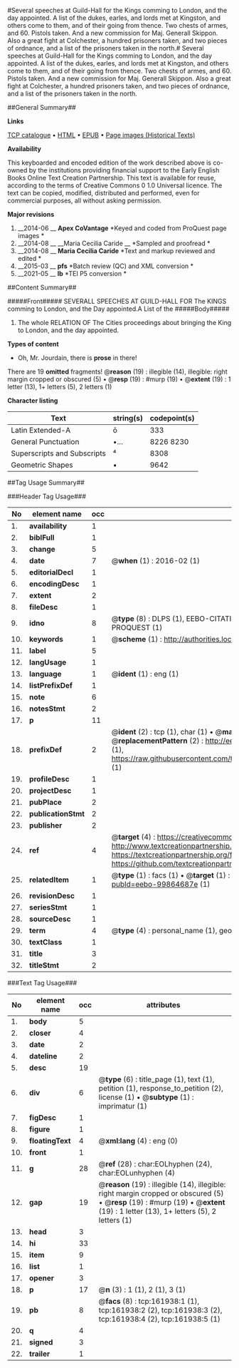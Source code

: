 #Several speeches at Guild-Hall for the Kings comming to London, and the day appointed. A list of the dukes, earles, and lords met at Kingston, and others come to them, and of their going from thence. Two chests of armes, and 60. Pistols taken. And a new commission for Maj. Generall Skippon. Also a great fight at Colchester, a hundred prisoners taken, and two pieces of ordnance, and a list of the prisoners taken in the north.#
Several speeches at Guild-Hall for the Kings comming to London, and the day appointed. A list of the dukes, earles, and lords met at Kingston, and others come to them, and of their going from thence. Two chests of armes, and 60. Pistols taken. And a new commission for Maj. Generall Skippon. Also a great fight at Colchester, a hundred prisoners taken, and two pieces of ordnance, and a list of the prisoners taken in the north.

##General Summary##

**Links**

[TCP catalogue](http://www.ota.ox.ac.uk/tcp/)  • 
[HTML](http://tei.it.ox.ac.uk/tcp/Texts-HTML/free/A93/A93005.html)  • 
[EPUB](http://tei.it.ox.ac.uk/tcp/Texts-EPUB/free/A93/A93005.epub) • 
[Page images (Historical Texts)](https://historicaltexts.jisc.ac.uk/eebo-99864687e)

**Availability**

This keyboarded and encoded edition of the work described above is co-owned by the
    institutions providing financial support to the Early English Books Online Text Creation
    Partnership. This text is available for reuse, according to the terms of  Creative Commons 0 1.0 Universal
    licence. The text can be copied, modified, distributed and performed, even for commercial
    purposes, all without asking permission.

**Major revisions**

1. __2014-06 __ __Apex CoVantage__ *Keyed and coded from ProQuest page images *
1. __2014-08 __ __Maria Cecilia Caride __ *Sampled and proofread *
1. __2014-08 __ __Maria Cecilia Caride__ *Text and markup reviewed and edited *
1. __2015-03 __ __pfs__ *Batch review (QC) and XML conversion *
1. __2021-05 __ __lb__ *TEI P5 conversion *

##Content Summary##

#####Front#####
SEVERALL SPEECHES AT GUILD-HALL FOR The KINGS comming to London, and the Day appointed.A List of the
#####Body#####

1. The whole RELATION OF The Cities proceedings about bringing the King to London, and the day appointed.

**Types of content**

  * Oh, Mr. Jourdain, there is **prose** in there!

There are 19 **omitted** fragments! 
 @__reason__ (19) : illegible (14), illegible: right margin cropped or obscured (5)  •  @__resp__ (19) : #murp (19)  •  @__extent__ (19) : 1 letter (13), 1+ letters (5), 2 letters (1)

**Character listing**


|Text|string(s)|codepoint(s)|
|---|---|---|
|Latin Extended-A|ō|333|
|General Punctuation|•…|8226 8230|
|Superscripts             and Subscripts|⁴|8308|
|Geometric Shapes|▪|9642|

##Tag Usage Summary##

###Header Tag Usage###

|No|element name|occ|attributes|
|---|---|---|---|
|1.|__availability__|1||
|2.|__biblFull__|1||
|3.|__change__|5||
|4.|__date__|7| @__when__ (1) : 2016-02 (1)|
|5.|__editorialDecl__|1||
|6.|__encodingDesc__|1||
|7.|__extent__|2||
|8.|__fileDesc__|1||
|9.|__idno__|8| @__type__ (8) : DLPS (1), EEBO-CITATION (1), VID (1), EEBO-PROQUEST (1), STC (3), PROQUEST (1)|
|10.|__keywords__|1| @__scheme__ (1) : http://authorities.loc.gov/ (1)|
|11.|__label__|5||
|12.|__langUsage__|1||
|13.|__language__|1| @__ident__ (1) : eng (1)|
|14.|__listPrefixDef__|1||
|15.|__note__|6||
|16.|__notesStmt__|2||
|17.|__p__|11||
|18.|__prefixDef__|2| @__ident__ (2) : tcp (1), char (1)  •  @__matchPattern__ (2) : ([0-9\-]+):([0-9IVX]+) (1), (.+) (1)  •  @__replacementPattern__ (2) : http://eebo.chadwyck.com/downloadtiff?vid=$1&page=$2 (1), https://raw.githubusercontent.com/textcreationpartnership/Texts/master/tcpchars.xml#$1 (1)|
|19.|__profileDesc__|1||
|20.|__projectDesc__|1||
|21.|__pubPlace__|2||
|22.|__publicationStmt__|2||
|23.|__publisher__|2||
|24.|__ref__|4| @__target__ (4) : https://creativecommons.org/publicdomain/zero/1.0/ (1), http://www.textcreationpartnership.org/docs/. (1), https://textcreationpartnership.org/faq/#faq05 (1), https://github.com/textcreationpartnership (1)|
|25.|__relatedItem__|1| @__type__ (1) : facs (1)  •  @__target__ (1) : https://data.historicaltexts.jisc.ac.uk/view?pubId=eebo-99864687e (1)|
|26.|__revisionDesc__|1||
|27.|__seriesStmt__|1||
|28.|__sourceDesc__|1||
|29.|__term__|4| @__type__ (4) : personal_name (1), geographic_name (3)|
|30.|__textClass__|1||
|31.|__title__|3||
|32.|__titleStmt__|2||


###Text Tag Usage###

|No|element name|occ|attributes|
|---|---|---|---|
|1.|__body__|5||
|2.|__closer__|4||
|3.|__date__|2||
|4.|__dateline__|2||
|5.|__desc__|19||
|6.|__div__|6| @__type__ (6) : title_page (1), text (1), petition (1), response_to_petition (2), license (1)  •  @__subtype__ (1) : imprimatur (1)|
|7.|__figDesc__|1||
|8.|__figure__|1||
|9.|__floatingText__|4| @__xml:lang__ (4) : eng (0)|
|10.|__front__|1||
|11.|__g__|28| @__ref__ (28) : char:EOLhyphen (24), char:EOLunhyphen (4)|
|12.|__gap__|19| @__reason__ (19) : illegible (14), illegible: right margin cropped or obscured (5)  •  @__resp__ (19) : #murp (19)  •  @__extent__ (19) : 1 letter (13), 1+ letters (5), 2 letters (1)|
|13.|__head__|3||
|14.|__hi__|33||
|15.|__item__|9||
|16.|__list__|1||
|17.|__opener__|3||
|18.|__p__|17| @__n__ (3) : 1 (1), 2 (1), 3 (1)|
|19.|__pb__|8| @__facs__ (8) : tcp:161938:1 (1), tcp:161938:2 (2), tcp:161938:3 (2), tcp:161938:4 (2), tcp:161938:5 (1)|
|20.|__q__|4||
|21.|__signed__|3||
|22.|__trailer__|1||
